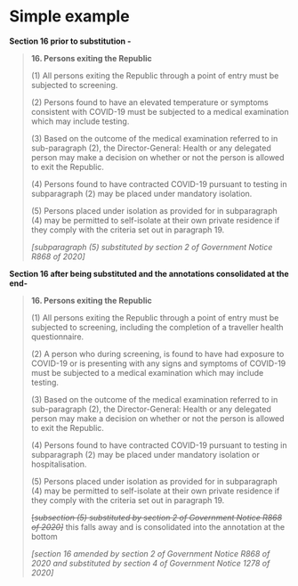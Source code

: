 # Simple example

**Section 16 prior to substitution -**

> **16. Persons exiting the Republic**
>
> (1) All persons exiting the Republic through a point of entry must be subjected to screening.
>
> (2) Persons found to have an elevated temperature or symptoms consistent with COVID-19 must be subjected to a medical examination which may include testing.
>
> (3) Based on the outcome of the medical examination referred to in sub-paragraph (2), the Director-General: Health or any delegated person may make a decision on whether or not the person is allowed to exit the Republic.
>
> (4) Persons found to have contracted COVID-19 pursuant to testing in subparagraph (2) may be placed under mandatory isolation.
>
> (5) Persons placed under isolation as provided for in subparagraph (4) may be permitted to self-isolate at their own private residence if they comply with the criteria set out in paragraph 19.
>
> _\[subparagraph (5) substituted by section 2 of Government Notice R868 of 2020]_
>
>

**Section 16 after being substituted and the annotations consolidated at the end-**

> **16. Persons exiting the Republic**
>
> (1) All persons exiting the Republic through a point of entry must be subjected to screening, including the completion of a traveller health questionnaire.
>
> (2) A person who during screening, is found to have had exposure to COVID-19 or is presenting with any signs and symptoms of COVID-19 must be subjected to a medical examination which may include testing.
>
> (3) Based on the outcome of the medical examination referred to in sub-paragraph (2), the Director-General: Health or any delegated person may make a decision on whether or not the person is allowed to exit the Republic.
>
> (4) Persons found to have contracted COVID-19 pursuant to testing in subparagraph (2) may be placed under mandatory isolation or hospitalisation.
>
> (5) Persons placed under isolation as provided for in subparagraph (4) may be permitted to self-isolate at their own private residence if they comply with the criteria set out in paragraph 19.
>
> ~~\[_subsection (5) substituted by section 2 of Government Notice R868 of 2020]_~~ this falls away and is consolidated into the annotation at the bottom
>
> _\[section 16 amended by section 2 of Government Notice R868 of 2020 and substituted by section 4 of Government Notice 1278 of 2020]_
>
>

